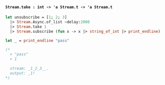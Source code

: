 #### `Stream.take : int -> 'a Stream.t -> 'a Stream.t`

```ocaml
let unsubscribe = [1; 2; 3]
  |> Stream.Async.of_list ~delay:2000
  |> Stream.take 1
  |> Stream.subscribe (fun x -> x |> string_of_int |> print_endline)

let _ = print_endline "pass"

(*
  > "pass"
  > 1
  
  stream: _1_2_3__.
  output: _1!
*)
```